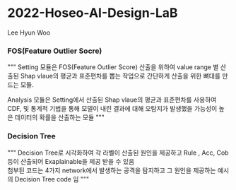 # 2022-Hoseo-AI-Design-LaB
Lee Hyun Woo

### FOS(Feature Outlier Socre) ###
"""
Setting 모듈은 FOS(Feature Outlier Score) 산출을 위하여 value range 별 산출된 Shap vlaue의 평균과 표준편차를 뽑는 작업으로
간단하게 산출을 위한 뼈대를 만드는 모듈.

Analysis 모듈은 Setting에서 산출된 Shap vlaue의 평균과 표준편차를 사용하여 CDF, 및 통계적 기법을 통해 모델이 내린 결과에 대해 오탐지가
발생했을 가능성이 높은 데이터의 확률을 산출하는 모듈
"""


### Decision Tree ###
"""
Decision Tree로 시각화하여 각 라벨이 산출된 원인을 제공하고 Rule , Acc, Cob 등이 산출되어 Exaplainable을 제공 받을 수 있음  
첨부된 코드는 4가지 network에서 발생하는 공격을 탐지하고 그 원인을 제공하는 예시의 Decision Tree code 임
"""
